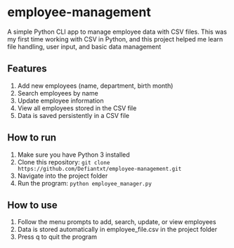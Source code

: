 # employee-management
A simple Python CLI app to manage employee data with CSV files.
This was my first time working with CSV in Python, and this project helped me learn file handling, user input, and basic data management

## **Features**
1. Add new employees (name, department, birth month)
2. Search employees by name
3. Update employee information
4. View all employees stored in the CSV file
5. Data is saved persistently in a CSV file

## **How to run**
1. Make sure you have Python 3 installed
2. Clone this repository: `git clone https://github.com/Defiantxt/employee-management.git`
3. Navigate into the project folder
4. Run the program: `python employee_manager.py`

## How to use
1. Follow the menu prompts to add, search, update, or view employees
2. Data is stored automatically in employee_file.csv in the project folder
3. Press q to quit the program